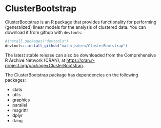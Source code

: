 # ClusterBootstrap

ClusterBootstrap is an R package that provides functionality for performing (generalized) linear models for the analysis of clustered data. You can download it from github with `devtools`:

``` r
#install.packages("devtools")
devtools::install_github("mathijsdeen/ClusterBootstrap")
```

The latest stable release can also be downloaded from the Comprehensive R Archive Network (CRAN), at https://cran.r-project.org/package=ClusterBootstrap.

The ClusterBootstrap package has dependencies on the following packages:
* stats
* utils
* graphics
* parallel
* magrittr
* dplyr
* rlang
